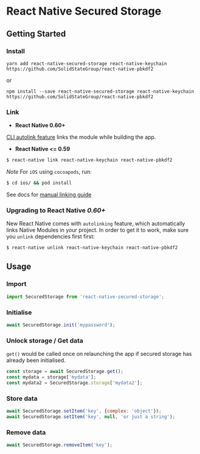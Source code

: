 # React Native Secured Storage

## Getting Started

### Install

```
yarn add react-native-secured-storage react-native-keychain https://github.com/SolidStateGroup/react-native-pbkdf2
```

or

```
npm install --save react-native-secured-storage react-native-keychain https://github.com/SolidStateGroup/react-native-pbkdf2
```

### Link

- **React Native 0.60+**


[CLI autolink feature](https://github.com/react-native-community/cli/blob/master/docs/autolinking.md) links the module while building the app. 


- **React Native <= 0.59**


```bash
$ react-native link react-native-keychain react-native-pbkdf2
```


*Note* For `iOS` using `cocoapods`, run:

```bash
$ cd ios/ && pod install
```

See docs for [manual linking guide](docs/Linking.md)

### **Upgrading to React Native *0.60+*** 
 
New React Native comes with `autolinking` feature, which automatically links Native Modules in your project.
In order to get it to work, make sure you `unlink` dependencies first first:

```bash
$ react-native unlink react-native-keychain react-native-pbkdf2
```

## Usage

### Import

```js
import SecuredStorage from 'react-native-secured-storage';
```

### Initialise

```js
await SecuredStorage.init('mypassword');
```

### Unlock storage / Get data

`get()` would be called once on relaunching the app if secured storage has already been initialised.

```js
const storage = await SecuredStorage.get();
const mydata = storage['mydata'];
const mydata2 = SecuredStorage.storage['mydata2'];
```

### Store data

```js
await SecuredStorage.setItem('key', {complex: 'object'});
await SecuredStorage.setItem('key', null, 'or just a string');
```

### Remove data

```js
await SecuredStorage.removeItem('key');
```